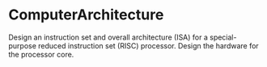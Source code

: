 # ComputerArchitecture
Design an instruction set and overall architecture (ISA) for a special-purpose reduced instruction set (RISC) processor. Design the hardware for the processor core. 

